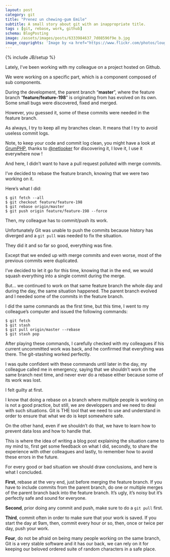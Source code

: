 ```yaml
---
layout: post
category: git
title: "Prenez un chewing-gum Emile"
subtitle: A small story about git with an inappropriate title.
tags : [git, rebase, work, github]
schema: BlogPosting
image: /assets/images/posts/6333984637_7d08596f9e_b.jpg
image_copyrights: 'Image by <a href="https://www.flickr.com/photos/loughboroughuniversitylibrary/">Loughborough University Library</a>.'
---
```

{% include JB/setup %}

Lately, I’ve been working with my colleague on a project hosted on Github.

We were working on a specific part, which is a component composed of sub components.

During the development, the parent branch “**master**”, where the feature branch “**feature/feature-198**” is originating from has evolved on its own. Some small bugs were discovered, fixed and merged.

However, you guessed it, some of these commits were needed in the feature branch.

<!--break-->

As always, I try to keep all my branches clean. It means that I try to avoid useless commit logs.

Note, to keep your code and commit log clean, you might have a look at [GrumPHP](https://github.com/phpro/grumphp), thanks to [@netlooker](https://github.com/netlooker) for discovering it, I love it, I use it everywhere now !

And here, I didn’t want to have a pull request polluted with merge commits.

I’ve decided to rebase the feature branch, knowing that we were two working on it.

Here’s what I did:

```
$ git fetch --all
$ git checkout feature/feature-198
$ git rebase origin/master
$ git push origin feature/feature-198 --force
```

Then, my colleague has to commit/push its work.

Unfortunately Git was unable to push the commits because history has diverged and a ```git pull``` was needed to fix the situation.

They did it and so far so good, everything was fine.

Except that we ended up with merge commits and even worse, most of the previous commits were duplicated.

I’ve decided to let it go for this time, knowing that in the end, we would squash everything into a single commit during the merge.

But… we continued to work on that same feature branch the whole day and during the day, the same situation happened.
The parent branch evolved and I needed some of the commits in the feature branch.

I did the same commands as the first time, but this time, I went to my colleague’s computer and issued the following commands:

```
$ git fetch
$ git stash
$ git pull origin/master --rebase
$ git stash pop
```

After playing these commands, I carefully checked with my colleagues if his current uncommitted work was back, and he confirmed that everything was there. The git-stashing worked perfectly.

I was quite confident with these commands until later in the day, my colleague called me in emergency, saying that we shouldn’t work on the same branch next time, and never ever do a rebase either because some of its work was lost.

I felt guilty at first.

I know that doing a rebase on a branch where multiple people is working on is not a good practice, but still, we are developpers and we need to deal with such situations. Git is THE tool that we need to use and understand in order to ensure that what we do is kept somewhere safe.

On the other hand, even if we shouldn’t do that, we have to learn how to prevent data loss and how to handle that.

This is where the idea of writing a blog post explaining the situation came to my mind to, first get some feedback on what I did, secondly, to share the experience with other colleagues and lastly, to remember how to avoid these errors in the future.

For every good or bad situation we should draw conclusions, and here is what I concluded.

**First**, rebase at the very end, just before merging the feature branch.
If you have to include commits from the parent branch, do one or multiple merges of the parent branch back into the feature branch. It’s ugly, it’s noisy but it’s perfectly safe and sound for everyone.

**Second**, prior doing any commit and push, make sure to do a ```git pull``` first.

**Third**, commit often in order to make sure that your work is saved.
If you start the day at 9am, then, commit every hour or so, then, once or twice per day, push your work.

**Four**, do not be afraid on being many people working on the same branch, Git is a very stable software and it has our back, we can rely on it for keeping our beloved ordered suite of random characters in a safe place.

